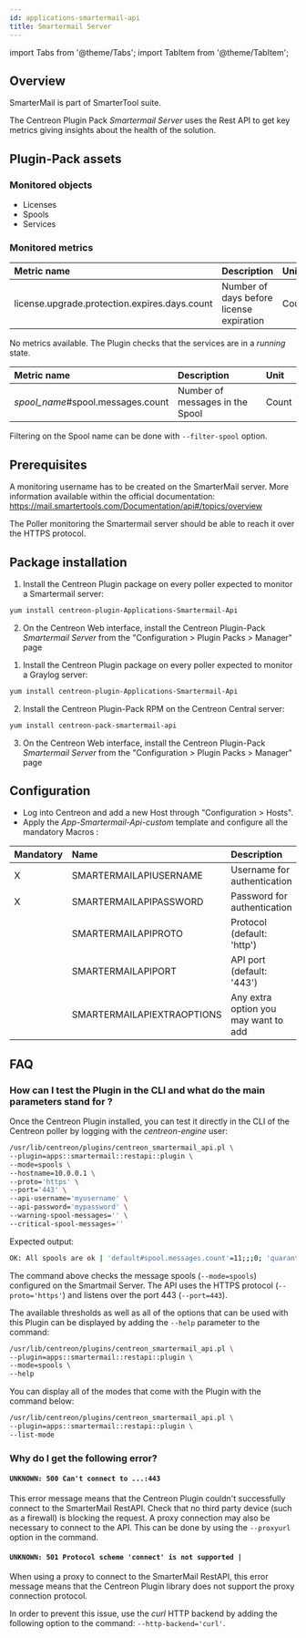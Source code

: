 ```yaml
---
id: applications-smartermail-api
title: Smartermail Server
---
```

import Tabs from '@theme/Tabs';
import TabItem from '@theme/TabItem';


## Overview

SmarterMail is part of SmarterTool suite.

The Centreon Plugin Pack *Smartermail Server* uses the Rest API to get key metrics
giving insights about the health of the solution.

## Plugin-Pack assets

### Monitored objects

* Licenses
* Spools
* Services

### Monitored metrics

<Tabs groupId="operating-systems">
<TabItem value="Licenses" label="Licenses">

| Metric name                                   | Description                              | Unit  |
| :-------------------------------------------- | :--------------------------------------- | :---- |
| license.upgrade.protection.expires.days.count | Number of days before license expiration | Count |

</TabItem>
<TabItem value="Services" label="Services">

No metrics available. The Plugin checks that the services are in a *running* state.

</TabItem>
<TabItem value="Spools" label="Spools">

| Metric name                       | Description                     | Unit  |
| :-------------------------------- | :------------------------------ | :---- |
| *spool_name*#spool.messages.count | Number of messages in the Spool | Count |

Filtering on the Spool name can be done with `--filter-spool` option.

</TabItem>
</Tabs>

## Prerequisites

A monitoring username has to be created on the SmarterMail server. More information available
within the official documentation: https://mail.smartertools.com/Documentation/api#/topics/overview

The Poller monitoring the Smartermail server should be able to reach it over the
HTTPS protocol.

## Package installation

<Tabs groupId="licence-systems">
<TabItem value="Online IMP Licence & IT100 Editions" label="Online IMP Licence & IT100 Editions">

1. Install the Centreon Plugin package on every poller expected to monitor a Smartermail server:

```bash
yum install centreon-plugin-Applications-Smartermail-Api
```

2. On the Centreon Web interface, install the Centreon Plugin-Pack *Smartermail Server* from the "Configuration > Plugin Packs > Manager" page

</TabItem>
<TabItem value="Offline IMP License" label="Offline IMP License">

1. Install the Centreon Plugin package on every poller expected to monitor a Graylog server:

```bash
yum install centreon-plugin-Applications-Smartermail-Api
```

2. Install the Centreon Plugin-Pack RPM on the Centreon Central server:

```bash
yum install centreon-pack-smartermail-api
```

3. On the Centreon Web interface, install the Centreon Plugin-Pack *Smartermail Server* from the "Configuration > Plugin Packs > Manager" page

</TabItem>
</Tabs>

## Configuration

* Log into Centreon and add a new Host through "Configuration > Hosts".
* Apply the *App-Smartermail-Api-custom* template and configure all the mandatory Macros :

| Mandatory | Name                       | Description                          |
| :-------- | :------------------------- | :----------------------------------- |
| X         | SMARTERMAILAPIUSERNAME     | Username for authentication          |
| X         | SMARTERMAILAPIPASSWORD     | Password for authentication          |
|           | SMARTERMAILAPIPROTO        | Protocol (default: 'http')           |
|           | SMARTERMAILAPIPORT         | API port (default: '443')            |
|           | SMARTERMAILAPIEXTRAOPTIONS | Any extra option you may want to add |

## FAQ

### How can I test the Plugin in the CLI and what do the main parameters stand for ?

Once the Centreon Plugin installed, you can test it directly in the CLI of the
Centreon poller by logging with the *centreon-engine* user:

```bash
/usr/lib/centreon/plugins/centreon_smartermail_api.pl \
--plugin=apps::smartermail::restapi::plugin \
--mode=spools \
--hostname=10.0.0.1 \
--proto='https' \
--port='443' \
--api-username='myusername' \
--api-password='mypassword' \
--warning-spool-messages='' \
--critical-spool-messages=''
```

Expected output:

```bash
OK: All spools are ok | 'default#spool.messages.count'=11;;;0; 'quarantine_limit#spool.messages.count'=5000;;;0; 'spam#spool.messages.count'=0;;;0; 'spool_limit#spool.messages.count'=50000;;;0; 'throttledDomains#spool.messages.count'=0;;;0; 'throttledMailingLists#spool.messages.count'=0;;;0; 'throttledUsers#spool.messages.count'=0;;;0; 'virus#spool.messages.count'=0;;;0; 'waiting#spool.messages.count'=3;;;0;
```

The command above checks the message spools (`--mode=spools`) configured on the Smartmail Server. The API uses the HTTPS
protocol (`--proto='https'`) and listens over the port 443 (`--port=443`).

The available thresholds as well as all of the options that can be used with
this Plugin can be displayed by adding the `--help` parameter to the
command:

```bash
/usr/lib/centreon/plugins/centreon_smartermail_api.pl \
--plugin=apps::smartermail::restapi::plugin \
--mode=spools \
--help
```

You can display all of the modes that come with the Plugin with the command
below:

```bash
/usr/lib/centreon/plugins/centreon_smartermail_api.pl \
--plugin=apps::smartermail::restapi::plugin \
--list-mode
```

### Why do I get the following error?

#### `UNKNOWN: 500 Can't connect to ...:443`

This error message means that the Centreon Plugin couldn't successfully connect
to the SmarterMail RestAPI. Check that no third party device
(such as a firewall) is blocking the request. A proxy connection may also be
necessary to connect to the API. This can be done by using the `--proxyurl`
option in the command.

#### `UNKNOWN: 501 Protocol scheme 'connect' is not supported |`

When using a proxy to connect to the SmarterMail RestAPI, this error
message means that the Centreon Plugin library does not support the proxy
connection protocol.

In order to prevent this issue, use the *curl* HTTP backend by adding the
following option to the command: `--http-backend='curl'`.